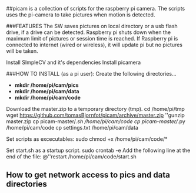 ##picam is a collection of scripts for the raspberry pi camera. The scripts uses the pi-camera to take pictures when motion is detected.

###FEATURES
The SW saves pictures on local directory or a usb flash drive, if a drive can be detected.
Raspberry pi shuts down when the maximum limit of pictures or session time is reached.
If Raspberry pi is connected to internet (wired or wireless), it will update pi but no pictures will be taken.

Install SImpleCV and it's dependencies
Install picamera 

###HOW TO INSTALL (as a pi user):
Create the following directories...
* **mkdir /home/pi/cam/pics**
* **mkdir /home/pi/cam/data**
* **mkdir /home/pi/cam/code**

Download the master.zip to a temporary directory (tmp). 
cd /home/pi/tmp
wget https://github.com/tomasBjornfot/picam/archive/master.zip
''gunzip  master.zip
cp picam-master/*.sh /home/pi/cam/code
cp picam-master/*.py /home/pi/cam/code
cp settings.txt /home/pi/cam/data

Set scripts as excecutables:
sudo chmod +x /home/pi/cam/code/*

Set start.sh as a startup script. sudo crontab -e 
Add the following line at the end of the file: @''restart /home/pi/cam/code/start.sh 

## How to get network access to pics and data directories
